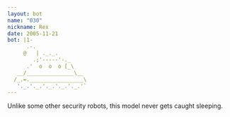 ```yaml
---
layout: bot
name: "030"
nickname: Rex
date: 2005-11-21
bot: |1-
      .-.                
     @   | ._._.         
        .;'-----'-._     
      .'  o  o  o [_\    
   __/_______________\__ 
  /_.=._________________\
   '._.'._.'._.'._.'._.'`
---
```

Unlike some other security robots, this model never gets caught sleeping.